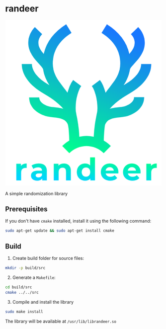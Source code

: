 # randeer

<p align="center">
    <img src="assets/images/logo.png"/>
</p>

A simple randomization library

## Prerequisites

If you don't have `cmake` installed, install it using the following command:

```sh
sudo apt-get update && sudo apt-get install cmake
```

## Build

1. Create build folder for source files:

```sh
mkdir -p build/src
```

2. Generate a `Makefile`:

```sh
cd build/src
cmake ../../src
```

3. Compile and install the library

```sh
sudo make install
```

The library will be available at `/usr/lib/librandeer.so`
